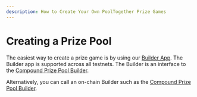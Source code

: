 ```yaml
---
description: How to Create Your Own PoolTogether Prize Games
---
```


# Creating a Prize Pool

The easiest way to create a prize game is by using our [Builder App](https://builder.pooltogether.com).  The Builder app is supported across all testnets.  The Builder is an interface to the [Compound Prize Pool Builder](../protocol/builders/compound-prize-pool-builder.md).  


Alternatively, you can call an on-chain Builder such as the [Compound Prize Pool Builder](../protocol/builders/compound-prize-pool-builder.md).

